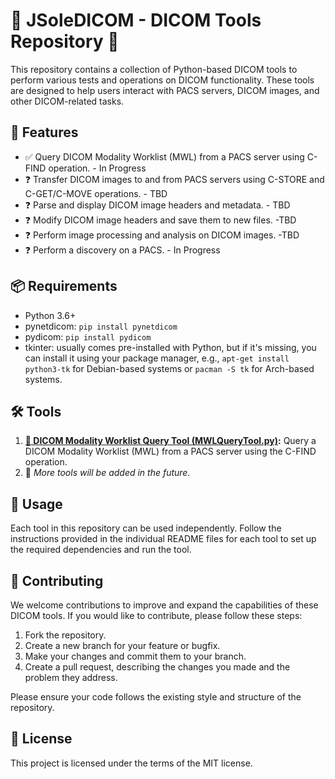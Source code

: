 # 🌟 JSoleDICOM - DICOM Tools Repository 🌟

This repository contains a collection of Python-based DICOM tools to perform various tests and operations on DICOM functionality. These tools are designed to help users interact with PACS servers, DICOM images, and other DICOM-related tasks.

## 🚀 Features

- ✅ Query DICOM Modality Worklist (MWL) from a PACS server using C-FIND operation. - In Progress
- ❓ Transfer DICOM images to and from PACS servers using C-STORE and C-GET/C-MOVE operations. - TBD
- ❓ Parse and display DICOM image headers and metadata. - TBD
- ❓ Modify DICOM image headers and save them to new files. -TBD
- ❓ Perform image processing and analysis on DICOM images. -TBD
- ❓ Perform a discovery on a PACS. - In Progress

## 📦 Requirements

- Python 3.6+
- pynetdicom: `pip install pynetdicom`
- pydicom: `pip install pydicom`
- tkinter: usually comes pre-installed with Python, but if it's missing, you can install it using your package manager, e.g., `apt-get install python3-tk` for Debian-based systems or `pacman -S tk` for Arch-based systems.

## 🛠️ Tools

1. **[🔎 DICOM Modality Worklist Query Tool (MWLQueryTool.py)](MWLQueryToolREADME.md):** Query a DICOM Modality Worklist (MWL) from a PACS server using the C-FIND operation.
2. 📝 _More tools will be added in the future._

## 🎯 Usage

Each tool in this repository can be used independently. Follow the instructions provided in the individual README files for each tool to set up the required dependencies and run the tool.

## 🤝 Contributing

We welcome contributions to improve and expand the capabilities of these DICOM tools. If you would like to contribute, please follow these steps:

1. Fork the repository.
2. Create a new branch for your feature or bugfix.
3. Make your changes and commit them to your branch.
4. Create a pull request, describing the changes you made and the problem they address.

Please ensure your code follows the existing style and structure of the repository.

## 📄 License

This project is licensed under the terms of the MIT license.
